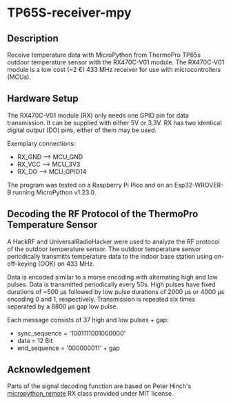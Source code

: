 # TP65S-receiver-mpy

## Description
Receive temperature data with MicroPython from ThermoPro TP65s outdoor temperature sensor with the RX470C-V01 module.
The RX470C-V01 module is a low cost (~2 €) 433 MHz receiver for use with microcontrollers (MCUs).

## Hardware Setup
The RX470C-V01 module (RX) only needs one GPIO pin for data transmission.
It can be supplied with either 5V or 3.3V.
RX has two identical digital output (DO) pins, either of them may be used.


Exemplary connections:
- RX_GND --> MCU_GND
- RX_VCC --> MCU_3V3
- RX_DO  --> MCU_GPIO14


The program was tested on a Raspberry Pi Pico and on an Esp32-WROVER-B running MicroPython v1.23.0.


## Decoding the RF Protocol of the ThermoPro Temperature Sensor
A HackRF and UniversalRadioHacker were used to analyze the RF protocol of the outdoor temperature sensor.
The outdoor temperature sensor periodically transmitts temperature data to the indoor base station using on-off-keying (OOK) on 433 MHz.

Data is encoded similar to a morse encoding with alternating high and low pulses. 
Data is transmitted periodically every 50s.
High pulses have fixed durations of ~500 µs followed by low pulse durations of 2000 µs or 4000 µs encoding 0 and 1, respectively.
Transmission is repeated six times seperated by a 8800 µs gap low pulse.
    
Each message consists of 37 high and low pulses + gap:
- sync_sequence = '1001111001000000'
- data = 12 Bit
- end_sequence = '000000011' + gap


## Acknowledgement
Parts of the signal decoding function are based on Peter Hinch's [micropython_remote](https://github.com/peterhinch/micropython_remote) RX class provided under MIT license.
